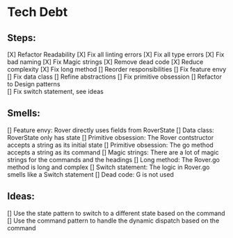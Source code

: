 # Tech Debt

## Steps:
[X] Refactor Readability
    [X] Fix all linting errors
    [X] Fix all type errors
    [X] Fix bad naming
    [X] Fix Magic strings
    [X] Remove dead code
[X] Reduce complexity
    [X] Fix long method
[] Reorder responsibilities
    [] Fix feature envy 
    [] Fix data class
[] Refine abstractions
    [] Fix primitive obsession
[] Refactor to Design patterns    
    [] Fix switch statement, see ideas

## Smells:
[] Feature envy: Rover directly uses fields from RoverState
[] Data class: RoverState only has state
[] Primitive obsession: The Rover contstructor accepts a string as its initial state
[] Primitive obsession: The go method accepts a string as its command
[] Magic strings: There are a lot of magic strings for the commands and the headings
[] Long method: The Rover.go method is long and complex
[] Switch statement: The logic in Rover.go smells like a Switch statement
[] Dead code: G is not used

## Ideas:
[] Use the state pattern to switch to a different state based on the command
[] Use the command pattern to handle the dynamic dispatch based on the command